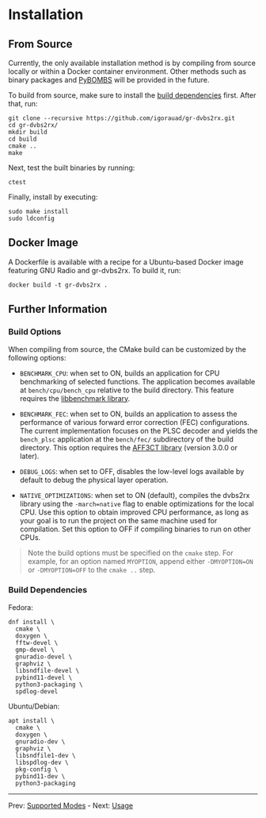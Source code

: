 # Installation

## From Source

Currently, the only available installation method is by compiling from source locally or within a Docker container environment. Other methods such as binary packages and [PyBOMBS](https://www.gnuradio.org/blog/2016-06-19-pybombs-the-what-the-how-and-the-why/) will be provided in the future.

To build from source, make sure to install the [build dependencies](#build-dependencies) first. After that, run:

```
git clone --recursive https://github.com/igorauad/gr-dvbs2rx.git
cd gr-dvbs2rx/
mkdir build
cd build
cmake ..
make
```

Next, test the built binaries by running:
```
ctest
```

Finally, install by executing:
```
sudo make install
sudo ldconfig
```
## Docker Image

A Dockerfile is available with a recipe for a Ubuntu-based Docker image featuring GNU Radio and gr-dvbs2rx. To build it, run:

```
docker build -t gr-dvbs2rx .
```

## Further Information

### Build Options

When compiling from source, the CMake build can be customized by the following options:

- `BENCHMARK_CPU`: when set to ON, builds an application for CPU benchmarking of selected functions. The application becomes available at `bench/cpu/bench_cpu` relative to the build directory. This feature requires the [libbenchmark library](https://github.com/google/benchmark).

- `BENCHMARK_FEC`: when set to ON, builds an application to assess the performance of various forward error correction (FEC) configurations. The current implementation focuses on the PLSC decoder and yields the `bench_plsc` application at the `bench/fec/` subdirectory of the build directory. This option requires the [AFF3CT library](http://aff3ct.github.io) (version 3.0.0 or later).

- `DEBUG_LOGS`: when set to OFF, disables the low-level logs available by default to debug the physical layer operation.

- `NATIVE_OPTIMIZATIONS`: when set to ON (default), compiles the dvbs2rx library using the `-march=native` flag to enable optimizations for the local CPU. Use this option to obtain improved CPU performance, as long as your goal is to run the project on the same machine used for compilation. Set this option to OFF if compiling binaries to run on other CPUs.

> Note the build options must be specified on the `cmake` step. For example, for an option named `MYOPTION`, append either `-DMYOPTION=ON` or `-DMYOPTION=OFF` to the `cmake ..` step.


### Build Dependencies

Fedora:

```
dnf install \
  cmake \
  doxygen \
  fftw-devel \
  gmp-devel \
  gnuradio-devel \
  graphviz \
  libsndfile-devel \
  pybind11-devel \
  python3-packaging \
  spdlog-devel
```

Ubuntu/Debian:

```
apt install \
  cmake \
  doxygen \
  gnuradio-dev \
  graphviz \
  libsndfile1-dev \
  libspdlog-dev \
  pkg-config \
  pybind11-dev \
  python3-packaging
```

---
Prev: [Supported Modes](support.md)  -  Next: [Usage](usage.md)